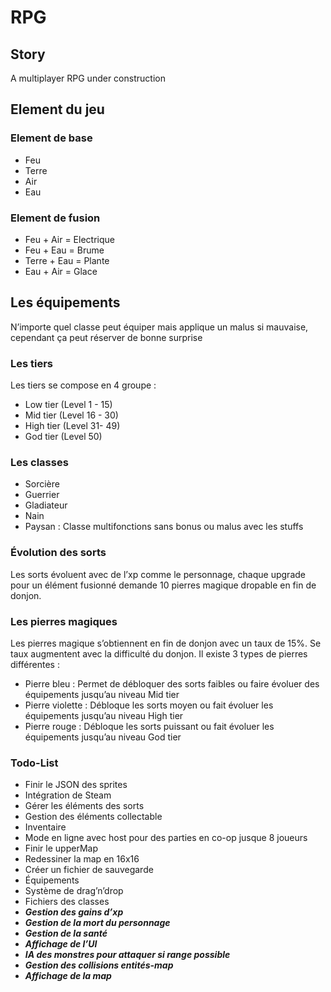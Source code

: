 # RPG

## Story
A multiplayer RPG under construction

## Element du jeu
### Element de base
* Feu
* Terre
* Air
* Eau

### Element de fusion
* Feu + Air = Electrique
* Feu + Eau = Brume
* Terre + Eau = Plante
* Eau + Air = Glace

## Les équipements
N’importe quel classe peut équiper mais applique un malus si mauvaise, cependant ça peut réserver de bonne surprise

### Les tiers
Les tiers se compose en 4 groupe :
* Low tier (Level 1 - 15)
* Mid tier (Level 16 - 30)
* High tier (Level 31- 49)
* God tier (Level 50)


### Les classes
* Sorcière
* Guerrier
* Gladiateur
* Nain
* Paysan : Classe multifonctions sans bonus ou malus avec les stuffs

### Évolution des sorts
Les sorts évoluent avec de l’xp comme le personnage, chaque upgrade pour un élément fusionné demande 10 pierres magique dropable en fin de donjon.

### Les pierres magiques
Les pierres magique s’obtiennent en fin de donjon avec un taux de 15%. Se taux augmentent avec la difficulté du donjon. Il existe 3 types de pierres différentes :
* Pierre bleu : Permet de débloquer des sorts faibles ou faire évoluer des équipements jusqu’au niveau Mid tier
* Pierre violette : Débloque les sorts moyen ou fait évoluer les équipements jusqu’au niveau High tier
* Pierre rouge : Débloque les sorts puissant ou fait évoluer les équipements jusqu’au niveau God tier


### Todo-List
* Finir le JSON des sprites
* Intégration de Steam
* Gérer les éléments des sorts
* Gestion des éléments collectable
* Inventaire
* Mode en ligne avec host pour des parties en co-op jusque 8 joueurs
* Finir le upperMap
* Redessiner la map en 16x16
* Créer un fichier de sauvegarde
* Équipements
* Système de drag’n’drop
* Fichiers des classes
* ***Gestion des gains d’xp***
* ***Gestion de la mort du personnage***
* ***Gestion de la santé***
* ***Affichage de l’UI***
* ***IA des monstres pour attaquer si range possible***
* ***Gestion des collisions entités-map***
* ***Affichage de la map***
